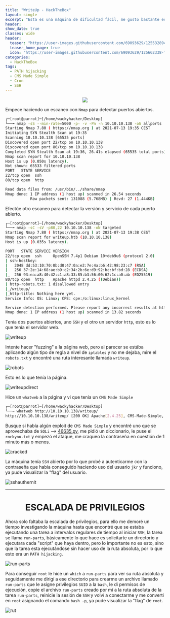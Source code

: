 ```yaml
---
title: "WriteUp - HackTheBox"
layout: single
excerpt: "Esta es una máquina de dificultad fácil, me gusto bastante esta máquina, la intrusión fue divertida, me aproveché de una versión vulnerable de `CMS Made Simple`, el `exploit` del cual hice uso explotaba una vulnerabilidad `SQL`, una vez accedí a la máquina pasaron unos cuantos problemas a la hora de escalar, hasta que vi que estaba ejecutándose run-parts sin su ruta absoluta al iniciar `SSH`, por lo que me aproveche de un PATH hijacking."
header:
show_date: true
classes: wide
header:
  teaser: "https://user-images.githubusercontent.com/69093629/125532894-b6d0c83a-e9c0-49ac-ba98-b23179ec1a24.png"
  teaser_home_page: true
  icon: "https://user-images.githubusercontent.com/69093629/125662338-fd8b3b19-3a48-4fb0-b07c-86c047265082.png"
categories:
  - HackTheBox
tags:
  - PATH hijacking
  - CMS Made Simple
  - Cron
  - SSH
---
```


<p align="center">
<img src="https://user-images.githubusercontent.com/69093629/125532894-b6d0c83a-e9c0-49ac-ba98-b23179ec1a24.png">
</p>

Empece haciendo un escaneo con `Nmap` para detectar puertos abiertos.

```bash
┌─[root@parrot]─[/home/wackyhacker/Desktop]
└──╼ nmap -sS --min-rate=5000 -p- -v -Pn -n 10.10.10.138 -oG allports
Starting Nmap 7.80 ( https://nmap.org ) at 2021-07-13 19:35 CEST
Initiating SYN Stealth Scan at 19:35
Scanning 10.10.10.138 [65535 ports]
Discovered open port 22/tcp on 10.10.10.138
Discovered open port 80/tcp on 10.10.10.138
Completed SYN Stealth Scan at 19:36, 26.41s elapsed (65535 total ports)
Nmap scan report for 10.10.10.138
Host is up (0.050s latency).
Not shown: 65533 filtered ports
PORT   STATE SERVICE
22/tcp open  ssh
80/tcp open  http

Read data files from: /usr/bin/../share/nmap
Nmap done: 1 IP address (1 host up) scanned in 26.54 seconds
           Raw packets sent: 131088 (5.768MB) | Rcvd: 27 (1.444KB)
```

Efectúe otro escaneo para detectar la versión y servicio de cada puerto abierto.

```bash
┌─[root@parrot]─[/home/wackyhacker/Desktop]
└──╼ nmap -sC -sV -p80,22 10.10.10.138 -oN targeted               
Starting Nmap 7.80 ( https://nmap.org ) at 2021-07-13 19:38 CEST
Nmap scan report for writeup.htb (10.10.10.138)
Host is up (0.035s latency).

PORT   STATE SERVICE VERSION
22/tcp open  ssh     OpenSSH 7.4p1 Debian 10+deb9u6 (protocol 2.0)
| ssh-hostkey: 
|   2048 dd:53:10:70:0b:d0:47:0a:e2:7e:4a:b6:42:98:23:c7 (RSA)
|   256 37:2e:14:68:ae:b9:c2:34:2b:6e:d9:92:bc:bf:bd:28 (ECDSA)
|_  256 93:ea:a8:40:42:c1:a8:33:85:b3:56:00:62:1c:a0:ab (ED25519)
80/tcp open  http    Apache httpd 2.4.25 ((Debian))
| http-robots.txt: 1 disallowed entry 
|_/writeup/
|_http-title: Nothing here yet.
Service Info: OS: Linux; CPE: cpe:/o:linux:linux_kernel

Service detection performed. Please report any incorrect results at https://nmap.org/submit/ .
Nmap done: 1 IP address (1 host up) scanned in 13.82 seconds
```

Tenía dos puertos abiertos, uno `SSH` y el otro un servidor `http`, esto es lo que tenía el servidor web.

![writeup](https://user-images.githubusercontent.com/69093629/125533140-f63d8e98-46fe-4528-bad9-90a57dd658c1.png)

Intente hacer "fuzzing" a la página web, pero al parecer se estába aplicando algún tipo de regla a nivel de `iptables` y no me dejaba, mire el `robots.txt` y encontré una ruta interesante llamada `writeup`.

![robots](https://user-images.githubusercontent.com/69093629/125533316-4d269329-3a31-404e-bb11-bc41d20eec05.png)

Esto es lo que tenía la página.

![writeupdirect](https://user-images.githubusercontent.com/69093629/125533359-27b6a29c-ed93-4ca4-a535-30928a714677.png)

Hice un `whatweb` a la página y vi que tenía un `CMS Made Simple`

```bash
┌─[root@parrot]─[/home/wackyhacker/Desktop]
└──╼ whatweb http://10.10.10.138/writeup/                                                                                                        
http://10.10.10.138/writeup/ [200 OK] Apache[2.4.25], CMS-Made-Simple, Cookies[CMSSESSID9d372ef93962], Country[RESERVED][ZZ], HTML5, HTTPServer[Debian Linux][Apache/2.4.25 (Debian)], IP[10.10.10.138], MetaGenerator[CMS Made Simple - Copyright (C) 2004-2019. All rights reserved.], Title[Home - writeup]
```

Busque si había algún exploit de `CMS Made Simple` y encontré uno que se aprovechaba de `SQLi` --> [46635.py](https://www.exploit-db.com/raw/46635), me pidió un diccionario, le puse el `rockyou.txt` y empezó el ataque, me craqueo la contraseña en cuestión de 1 minuto más o menos.

![cracked](https://user-images.githubusercontent.com/69093629/125533829-f855d278-eb09-4d3e-98bc-25423d5d7bf6.png)

La máquina tenía `SSH` abierto por lo que probé a autenticarme con la contraseña que había conseguido haciendo uso del usuario `jkr` y funciono, ya pude visualizar la "flag" del usuario.

![sshauthernit](https://user-images.githubusercontent.com/69093629/125534097-ebb44ca6-043a-4940-87e9-17d35dd9f64c.png)

<hr>
<h1 align="center"><b>ESCALADA DE PRIVILEGIOS</b></h1>

Ahora solo faltaba la escalada de privilegios, para ello me demoré un tiempo investigando la máquina hasta que encontré que se estaba ejecutando una tarea a intervalos regulares de tiempo al iniciar `SSH`, la tarea se llama `run-parts`, básicamente lo que hace es solicitarte un directorio y ejecutara cada "script" que haya dentro, pero lo importante no es esto, sino que la tarea esta ejecutándose sin hacer uso de la ruta absoluta, por lo que esto era un `PATH hijacking`.

![run-parts](https://user-images.githubusercontent.com/69093629/125534498-d9360e31-b8e4-4f17-b76b-9b22d85c54dd.png)

Para conseguir `root` le hice un `which` a `run-parts` para ver su ruta absoluta y seguidamente me dirigí a ese directorio para crearme un archivo llamado `run-parts` que le asigne privilegios `SUID` a la `bash`, le di permisos de ejecución, copie el archivo `run-parts` creado por mí a la ruta absoluta de la tarea `run-parts`, reinicie la sesión de `SSH` y volví a conectarme y me converti en `root` asignando el comando `bash -p`, ya pude visualizar la "flag" de `root`.

![rut](https://user-images.githubusercontent.com/69093629/125535321-4d01621f-1e2f-43cc-a76b-d5b36673f0d8.jpg)



